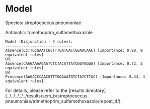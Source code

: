 
# Model

Species: streptococcus pneumoniae

Antibiotic: trimethoprim_sulfamethoxazole

```
Model (Disjunction - 3 rules):
------------------------------
Absence(CCTTGCGAATCGCTTTGATCACTGGAACAAC) [Importance: 0.88, 9 equivalent rules]
OR
Absence(CAAGAAAAGAATCTCTACATTATCGGTGGGA) [Importance: 0.72, 2 equivalent rules]
OR
Presence(AAGACCCAACGTTTGGAAATGTCTATCTTAC) [Importance: 0.34, 4 equivalent rules]

```

For details, please refer to the [results directory](../../../../../results/scm_b/streptococcus pneumoniae/trimethoprim_sulfamethoxazole/repeat_4/).

